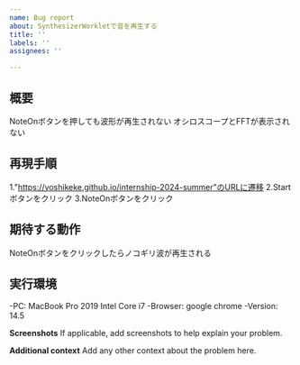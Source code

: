 ```yaml
---
name: Bug report
about: SynthesizerWorkletで音を再生する
title: ''
labels: ''
assignees: ''

---
```


## 概要
NoteOnボタンを押しても波形が再生されない
オシロスコープとFFTが表示されない

## 再現手順
1."https://yoshikeke.github.io/internship-2024-summer"のURLに遷移
2.Startボタンをクリック
3.NoteOnボタンをクリック

## 期待する動作
NoteOnボタンをクリックしたらノコギリ波が再生される

## 実行環境
-PC: MacBook Pro 2019 Intel Core i7
-Browser: google chrome
-Version: 14.5

**Screenshots**
If applicable, add screenshots to help explain your problem.




**Additional context**
Add any other context about the problem here.
